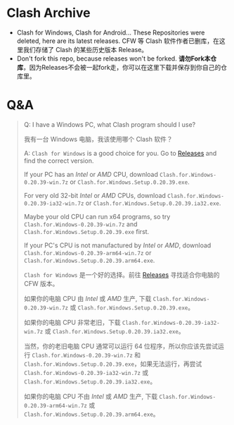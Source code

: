 # Clash Archive
- Clash for Windows, Clash for Android... These Repositories were deleted, here are its latest releases.
  CFW 等 Clash 软件作者已删库，在这里我们存储了 Clash 的某些历史版本 Release。
- Don't fork this repo, because releases won't be forked.
  **请勿Fork本仓库**，因为Releases不会被一起fork走，你可以在这里下载并保存到你自己的仓库里。
# Q&A
> Q: I have a Windows PC, what Clash program should I use?
> 
>    我有一台 Windows 电脑，我该使用哪个 Clash 软件？
> 
> A: `Clash for Windows` is a good choice for you. Go to [Releases](https://github.com/FBIMAY0/ClashArchive/releases/tag/CFW0.20.39) and find the correct version.
> 
>    If your PC has an *Intel* or *AMD* CPU, download `Clash.for.Windows-0.20.39-win.7z` or `Clash.for.Windows.Setup.0.20.39.exe`.
> 
>    For very old 32-bit *Intel* or *AMD* CPUs, download `Clash.for.Windows-0.20.39-ia32-win.7z` or `Clash.for.Windows.Setup.0.20.39.ia32.exe`.
> 
>    Maybe your old CPU can run x64 programs, so try `Clash.for.Windows-0.20.39-win.7z` and `Clash.for.Windows.Setup.0.20.39.exe` first.
> 
>    If your PC's CPU is not manufactured by *Intel* or *AMD*, download `Clash.for.Windows-0.20.39-arm64-win.7z` or `Clash.for.Windows.Setup.0.20.39.arm64.exe`.
> 
>    `Clash for Windows` 是一个好的选择。前往 [Releases](https://github.com/FBIMAY0/ClashArchive/releases/tag/CFW0.20.39) 寻找适合你电脑的 CFW 版本。
> 
>    如果你的电脑 CPU 由 *Intel* 或 *AMD* 生产, 下载 `Clash.for.Windows-0.20.39-win.7z` 或 `Clash.for.Windows.Setup.0.20.39.exe`。
> 
>    如果你的电脑 CPU 非常老旧，下载 `Clash.for.Windows-0.20.39-ia32-win.7z` 或 `Clash.for.Windows.Setup.0.20.39.ia32.exe`。
> 
>    当然，你的老旧电脑 CPU 通常可以运行 64 位程序，所以你应该先尝试运行 `Clash.for.Windows-0.20.39-win.7z` 和 `Clash.for.Windows.Setup.0.20.39.exe`，如果无法运行，再尝试 `Clash.for.Windows-0.20.39-ia32-win.7z` 或 `Clash.for.Windows.Setup.0.20.39.ia32.exe`。
> 
>    如果你的电脑 CPU 不由 *Intel* 或 *AMD* 生产, 下载 `Clash.for.Windows-0.20.39-arm64-win.7z` 或 `Clash.for.Windows.Setup.0.20.39.arm64.exe`。
